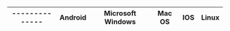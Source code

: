 |--------------| Android | Microsoft Windows | Mac OS | IOS | Linux |
| ------------ | ------- | ----------------- | ------ | --- | ------| 
